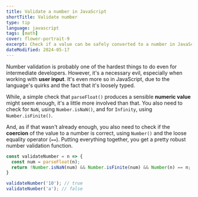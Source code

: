 ```yaml
---
title: Validate a number in JavaScript
shortTitle: Validate number
type: tip
language: javascript
tags: [math]
cover: flower-portrait-9
excerpt: Check if a value can be safely converted to a number in JavaScript.
dateModified: 2024-05-17
---
```


Number validation is probably one of the hardest things to do even for intermediate developers. However, it's a necessary evil, especially when working with **user input**. It's even more so in JavaScript, due to the language's quirks and the fact that it's loosely typed.

While, a simple check that `parseFloat()` produces a sensible **numeric value** might seem enough, it's a little more involved than that. You also need to check for `NaN`, using `Number.isNaN()`, and for `Infinity`, using `Number.isFinite()`.

And, as if that wasn't already enough, you also need to check if the **coercion** of the value to a number is correct, using `Number()` and the loose equality operator (`==`). Putting everything together, you get a pretty robust number validation function.

```js
const validateNumber = n => {
  const num = parseFloat(n);
  return !Number.isNaN(num) && Number.isFinite(num) && Number(n) == n;
}

validateNumber('10'); // true
validateNumber('a'); // false
```
